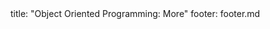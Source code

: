 <frontmatter>
title: "Object Oriented Programming: More"
footer: footer.md
</frontmatter>

<include src="container-inPage-asFlat.md" boilerplate />